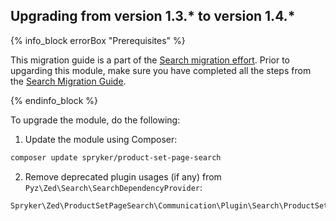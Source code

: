

## Upgrading from version 1.3.* to version 1.4.*

{% info_block errorBox "Prerequisites" %}

This migration guide is a part of the [Search migration effort](/docs/pbc/all/search/{{site.version}}/install-and-upgrade/search-migration-concept.html). Prior to upgarding this module, make sure you have completed all the steps from the [Search Migration Guide](/docs/pbc/all/search/{{site.version}}/install-and-upgrade/upgrade-modules/upgrade-the-search–module.html#upgrading-from-version-89-to-version-810).

{% endinfo_block %}

To upgrade the module, do the following:
1. Update the module using Composer:

```bash
composer update spryker/product-set-page-search
```

2. Remove deprecated plugin usages (if any) from `Pyz\Zed\Search\SearchDependencyProvider`:

```php
Spryker\Zed\ProductSetPageSearch\Communication\Plugin\Search\ProductSetPageMapPlugin
```
